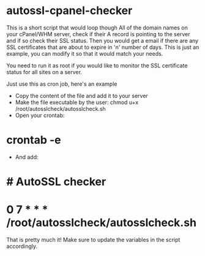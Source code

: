 # autossl-cpanel-checker
This is a short script that would loop though All of the domain names on your cPanel/WHM server, check if their A record is pointing to the server and if so check their SSL status. Then you would get a email if there are any SSL certificates that are about to expire in 'n' number of days. This is just an example, you can modify it so that it would match your needs.

You need to run it as root if you would like to monitor the SSL certificate status for all sites on a server.

Just use this as cron job, here's an example
 - Copy the content of the file and add it to your server
 - Make the file executable by the user:
chmod u+x /root/autosslcheck/autosslcheck.sh
 - Open your crontab:
# crontab -e
 - And add:
 
# # AutoSSL checker
# 0 7 * * * /root/autosslcheck/autosslcheck.sh

That is pretty much it! Make sure to update the variables in the script accordingly. 
